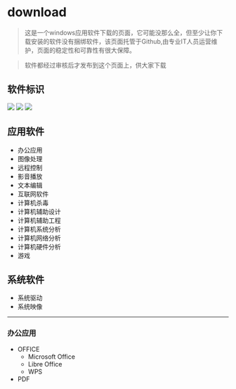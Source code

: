 # download
> 这是一个windows应用软件下载的页面，它可能没那么全，但至少让你下载安装的软件没有捆绑软件，该页面托管于Github,由专业IT人员运营维护，页面的稳定性和可靠性有很大保障。

> 软件都经过审核后才发布到这个页面上，供大家下载

## 软件标识
<img src = "https://img.shields.io/badge/免费-blue"  /> <img src = "https://img.shields.io/badge/付费-orange"  /> <img src = "https://img.shields.io/badge/开源-green"  /> 

## 应用软件
* 办公应用 
* 图像处理
* 远程控制
* 影音播放
* 文本编辑
* 互联网软件
* 计算机杀毒
* 计算机辅助设计
* 计算机辅助工程
* 计算机系统分析
* 计算机网络分析
* 计算机硬件分析
* 游戏

## 系统软件
* 系统驱动
* 系统映像

* * * 
### 办公应用
* OFFICE 
  * Microsoft Office
  * Libre Office
  * WPS
* PDF
  
